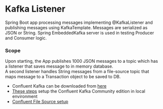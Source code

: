# Kafka Listener

Spring Boot app processing messages implementing @KafkaListener and publishing messages using KafkaTemplate.
Messages are serialized as JSON or String. Spring EmbeddedKafka server is used in testing Producer and Consumer logic.

### Scope
Upon starting, the App publishes 1000 JSON messages to a topic which has a listener that saves message to in memory database. \
A second listener handles String messages from a file-source topic that maps message to a Transaction object to be saved to DB.
- Confluent Kafka can be downloaded from [here](https://www.confluent.io/download/) 
- [These steps](https://docs.confluent.io/platform/current/quickstart/ce-quickstart.html#ce-quickstart) setup the Confluent Kafka Community edition in local environment
- [Confluent File Source setup](https://docs.confluent.io/platform/current/connect/quickstart.html)